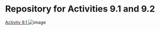 # Repository for Activities 9.1 and 9.2
<a href="http://tesh4967.github.io/PCDE-Activity-9.1"> Activity 9.1 </a>
![image](https://user-images.githubusercontent.com/119999672/224515263-6b15e5b5-a2ab-4634-9969-38361303d7ee.png)
